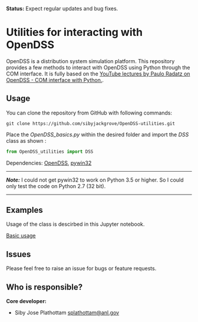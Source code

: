**Status:** Expect regular updates and bug fixes.

# Utilities for interacting with OpenDSS

OpenDSS is a distribution system simulation platform. This repository provides a few methods to interact with OpenDSS using Python through the COM interface. It is fully based on the [YouTube lectures by Paulo Radatz on OpenDSS - COM interface with Python.](https://www.youtube.com/playlist?list=PLhdRxvt3nJ8wtClY-8xGS2wVkj5G2ycHh).

## Usage
You can clone the repository from GitHub with following commands:
```
git clone https://github.com/sibyjackgrove/OpenDSS-utilities.git
```
Place the *OpenDSS_basics.py* within the desired folder and import the *DSS* class as shown :

```python
from OpenDSS_utilities import DSS
```

Dependencies:  [OpenDSS](https://sourceforge.net/projects/electricdss/files/), [pywin32](https://pypi.org/project/pywin32/)

***
***Note:*** I could not get pywin32 to work on Python 3.5 or higher. So I could only test the code on Python 2.7 (32 bit).

***

## Examples
Usage of the class is descirbed in this Jupyter notebook.

[Basic usage](OpenDSS_with_Python_basic_usage.ipynb)

## Issues
Please feel free to raise an issue for bugs or feature requests.

## Who is responsible?

**Core developer:**
- Siby Jose Plathottam splathottam@anl.gov
